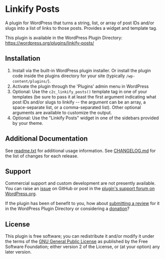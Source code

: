 # Linkify Posts

A plugin for WordPress that turns a string, list, or array of post IDs and/or slugs into a list of links to those posts. Provides a widget and template tag.

This plugin is available in the WordPress Plugin Directory: https://wordpress.org/plugins/linkify-posts/


## Installation

1. Install via the built-in WordPress plugin installer. Or install the plugin code inside the plugins directory for your site (typically `/wp-content/plugins/`).
2. Activate the plugin through the 'Plugins' admin menu in WordPress
3. Optional: Use the `c2c_linkify_posts()` template tag in one of your templates (be sure to pass it at least the first argument indicating what post IDs and/or slugs to linkify -- the argument can be an array, a space-separate list, or a comma-separated list). Other optional arguments are available to customize the output.
4. Optional: Use the "Linkify Posts" widget in one of the sidebars provided by your theme.


## Additional Documentation

See [readme.txt](https://github.com/coffee2code/linkify-posts/blob/master/readme.txt) for additional usage information. See [CHANGELOG.md](CHANGELOG.md) for the list of changes for each release.


## Support

Commercial support and custom development are not presently available. You can raise an [issue](https://github.com/coffee2code/linkify-posts/issues) on GitHub or post in the [plugin's support forum on WordPress.org](https://wordpress.org/support/plugin/linkify-posts/).

If the plugin has been of benefit to you, how about [submitting a review](https://wordpress.org/support/plugin/linkify-posts/reviews/) for it in the WordPress Plugin Directory or considering a [donation](https://www.paypal.com/cgi-bin/webscr?cmd=_s-xclick&hosted_button_id=6ARCFJ9TX3522)?


## License

This plugin is free software; you can redistribute it and/or modify it under the terms of the [GNU General Public License](https://www.gnu.org/licenses/gpl-2.0.html) as published by the Free Software Foundation; either version 2 of the License, or (at your option) any later version.